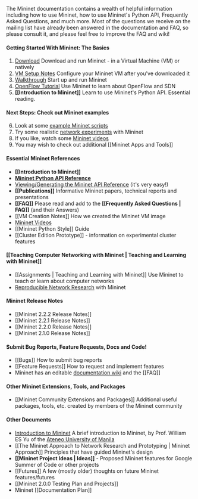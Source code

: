 The Mininet documentation contains a wealth of helpful information including how to use Mininet, how to use Mininet's Python API, Frequently Asked Questions, and much more. Most of the questions we receive on the mailing list have already been answered in the documentation and FAQ, so please consult it, and please feel free to improve the FAQ and wiki!

#### Getting Started With Mininet: The Basics
1. [Download](http://mininet.github.com/download) Download and run Mininet - in a Virtual Machine (VM) or natively
2. [VM Setup Notes](http://mininet.github.com/vm-setup-notes) Configure your Mininet VM after you've downloaded it
3. [Walkthrough](http://mininet.github.com/walkthrough) Start up and run Mininet
4. [OpenFlow Tutorial](https://github.com/mininet/openflow-tutorial/wiki) Use Mininet to learn about OpenFlow and SDN
5. **[[Introduction to Mininet]]** Learn to use Mininet's Python API. Essential reading.

#### Next Steps: Check out Mininet examples
6. Look at some [example Mininet scripts](https://github.com/mininet/mininet/tree/master/examples)
7. Try some realistic [network experiments](http://reproducingnetworkresearch.wordpress.com) with Mininet
8. If you like, watch some [Mininet videos](Videos)
9. You may wish to check out additional [[Mininet Apps and Tools]]

#### Essential Mininet References
* **[[Introduction to Mininet]]**
* **[Mininet Python API Reference](http://mininet.github.com/api/hierarchy.html)**
* [Viewing/Generating the Mininet API Reference](Mininet-API-Documentation) (it's very easy!)
* **[[Publications]]** Informative Mininet papers, technical reports and presentations
* **[[FAQ]]** Please read and add to the **[[Frequently Asked Questions | FAQ]]** (and their Answers)
* [[VM Creation Notes]] How we created the Mininet VM image
* [Mininet Videos](Videos)
* [[Mininet Python Style]] Guide
* [[Cluster Edition Prototype]] - information on experimental cluster features

#### [[Teaching Computer Networking with Mininet | Teaching and Learning with Mininet]]
* [[Assignments | Teaching and Learning with Mininet]] Use Mininet to teach or learn about computer networks
* [Reproducible Network Research](http://reproducingnetworkresearch.wordpress.com) with Mininet

#### Mininet Release Notes

* [[Mininet 2.2.2 Release Notes]]
* [[Mininet 2.2.1 Release Notes]]
* [[Mininet 2.2.0 Release Notes]]
* [[Mininet 2.1.0 Release Notes]]

#### Submit Bug Reports, Feature Requests, Docs and Code!

* [[Bugs]] How to submit bug reports
* [[Feature Requests]] How to request and implement features
* Mininet has an editable [documentation wiki](http://docs.mininet.org) and the [[FAQ]]

#### Other Mininet Extensions, Tools, and Packages
* [[Mininet Community Extensions and Packages]] Additional useful packages, tools, etc. created by members of the Mininet community

#### Other Documents

* [Introduction to Mininet](http://cng.ateneo.edu/cng/wyu/classes/cs154/cs154-mn-intro.pdf) A brief introduction to Mininet, by Prof. William ES Yu of the [Ateneo University of Manila](http://ateneo.edu)
* [[The Mininet Approach to Network Research and Prototyping | Mininet Approach]] Principles that have guided Mininet's design
* **[[Mininet Project Ideas | Ideas]]** - Proposed Mininet features for Google Summer of Code or other projects
* [[Futures]] A few (mostly older) thoughts on future Mininet features/futures
* [[Mininet 2.0.0 Testing Plan and Projects]]
* Mininet [[Documentation Plan]]

<!-- comment this out since it's obsolete
* [Release Plan](Release-Plan) Planning and task lists for Mininet releases
-->